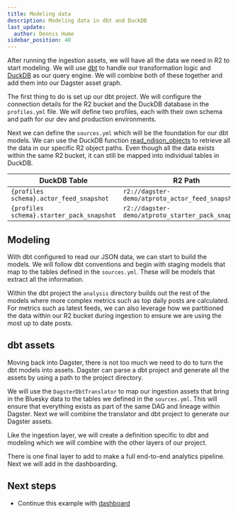 ```yaml
---
title: Modeling data
description: Modeling data in dbt and DuckDB
last_update:
  author: Dennis Hume
sidebar_position: 40
---
```


After running the ingestion assets, we will have all the data we need in R2 to start modeling. We will use [dbt](https://www.getdbt.com) to handle our transformation logic and [DuckDB](https://duckdb.org) as our query engine. We will combine both of these together and add them into our Dagster asset graph.

The first thing to do is set up our dbt project. We will configure the connection details for the R2 bucket and the DuckDB database in the `profiles.yml` file. We will define two profiles, each with their own schema and path for our dev and production environments.

<CodeExample
  path="docs_projects/project_atproto_dashboard/dbt_project/profiles.yml"
  language="yaml"
  startAfter="start_profile"
  endBefore="end_profile"
/>

Next we can define the `sources.yml` which will be the foundation for our dbt models. We can use the DuckDB function [read_ndjson_objects](https://duckdb.org/docs/data/json/loading_json.html#functions-for-reading-json-objects) to retrieve all the data in our specific R2 object paths. Even though all the data exists within the same R2 bucket, it can still be mapped into individual tables in DuckDB.

<CodeExample
  path="docs_projects/project_atproto_dashboard/dbt_project/models/sources.yml"
  language="yaml"
  startAfter="start_sources"
  endBefore="end_sources"
/>

| DuckDB Table                              | R2 Path                                            |
| ----------------------------------------- | -------------------------------------------------- |
| `{profiles schema}.actor_feed_snapshot`   | `r2://dagster-demo/atproto_actor_feed_snapshot/`   |
| `{profiles schema}.starter_pack_snapshot` | `r2://dagster-demo/atproto_starter_pack_snapshot/` |

## Modeling

With dbt configured to read our JSON data, we can start to build the models. We will follow dbt conventions and begin with staging models that map to the tables defined in the `sources.yml`. These will be models that extract all the information.

<CodeExample
  path="docs_projects/project_atproto_dashboard/dbt_project/models/staging/stg_feed_snapshots.sql"
  language="sql"
  startAfter="start_stg_feed_snapshots"
  endBefore="end_stg_feed_snapshots"
/>

Within the dbt project the `analysis` directory builds out the rest of the models where more complex metrics such as top daily posts are calculated. For metrics such as latest feeds, we can also leverage how we partitioned the data within our R2 bucket during ingestion to ensure we are using the most up to date posts.

<CodeExample
  path="docs_projects/project_atproto_dashboard/dbt_project/models/analysis/latest_feed.sql"
  language="sql"
  startAfter="start_latest_feed_cte"
  endBefore="end_latest_feed_cte"
/>

## dbt assets

Moving back into Dagster, there is not too much we need to do to turn the dbt models into assets. Dagster can parse a dbt project and generate all the assets by using a path to the project directory.

<CodeExample
  path="docs_projects/project_atproto_dashboard/src/project_atproto_dashboard/defs/modeling.py"
  language="python"
  startAfter="start_dbt_project"
  endBefore="end_dbt_project"
  title="src/project_atproto_dashboard/defs/modeling.py"
/>

We will use the `DagsterDbtTranslator` to map our ingestion assets that bring in the Bluesky data to the tables we defined in the `sources.yml`. This will ensure that everything exists as part of the same DAG and lineage within Dagster. Next we will combine the translator and dbt project to generate our Dagster assets.

<CodeExample
  path="docs_projects/project_atproto_dashboard/src/project_atproto_dashboard/defs/modeling.py"
  language="python"
  startAfter="start_dbt_assets"
  endBefore="end_dbt_assets"
  title="src/project_atproto_dashboard/defs/modeling.py"
/>

Like the ingestion layer, we will create a definition specific to dbt and modeling which we will combine with the other layers of our project.

There is one final layer to add to make a full end-to-end analytics pipeline. Next we will add in the dashboarding.

## Next steps

- Continue this example with [dashboard](/examples/full-pipelines/bluesky/dashboard)
